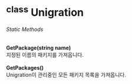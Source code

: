 <sup>class</sup> __Unigration__
====

###### Static Methods

__GetPackage(string name)__<br>
지정된 이름의 패키지를 가져옵니다.
<br><br>
__GetPackages()__<br>
Unigration이 관리중인 모든 패키지 목록을 가져옵니다.
